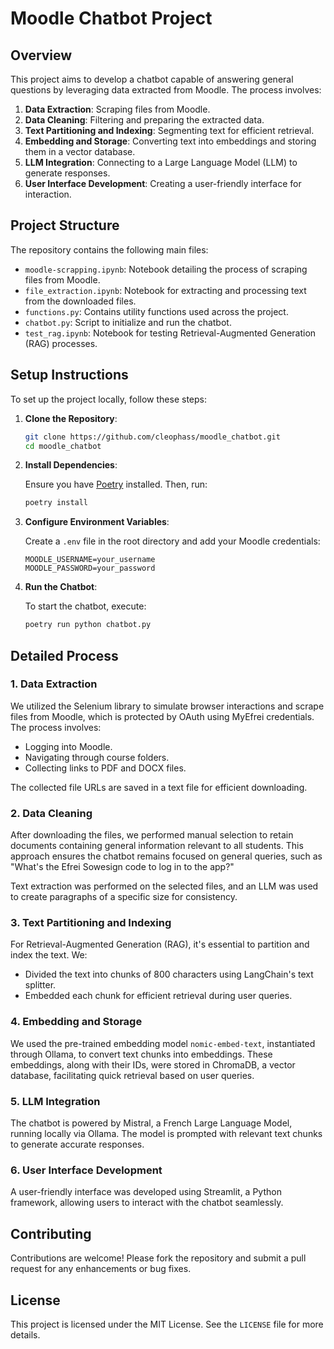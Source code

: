 # Moodle Chatbot Project

## Overview

This project aims to develop a chatbot capable of answering general questions by leveraging data extracted from Moodle. The process involves:

1. **Data Extraction**: Scraping files from Moodle.
2. **Data Cleaning**: Filtering and preparing the extracted data.
3. **Text Partitioning and Indexing**: Segmenting text for efficient retrieval.
4. **Embedding and Storage**: Converting text into embeddings and storing them in a vector database.
5. **LLM Integration**: Connecting to a Large Language Model (LLM) to generate responses.
6. **User Interface Development**: Creating a user-friendly interface for interaction.

## Project Structure

The repository contains the following main files:

- `moodle-scrapping.ipynb`: Notebook detailing the process of scraping files from Moodle.
- `file_extraction.ipynb`: Notebook for extracting and processing text from the downloaded files.
- `functions.py`: Contains utility functions used across the project.
- `chatbot.py`: Script to initialize and run the chatbot.
- `test_rag.ipynb`: Notebook for testing Retrieval-Augmented Generation (RAG) processes.

## Setup Instructions

To set up the project locally, follow these steps:

1. **Clone the Repository**:

   ```bash
   git clone https://github.com/cleophass/moodle_chatbot.git
   cd moodle_chatbot
   ```

2. **Install Dependencies**:

   Ensure you have [Poetry](https://python-poetry.org/) installed. Then, run:

   ```bash
   poetry install
   ```

3. **Configure Environment Variables**:

   Create a `.env` file in the root directory and add your Moodle credentials:

   ```
   MOODLE_USERNAME=your_username
   MOODLE_PASSWORD=your_password
   ```

4. **Run the Chatbot**:

   To start the chatbot, execute:

   ```bash
   poetry run python chatbot.py
   ```

## Detailed Process

### 1. Data Extraction

We utilized the Selenium library to simulate browser interactions and scrape files from Moodle, which is protected by OAuth using MyEfrei credentials. The process involves:

- Logging into Moodle.
- Navigating through course folders.
- Collecting links to PDF and DOCX files.

The collected file URLs are saved in a text file for efficient downloading.

### 2. Data Cleaning

After downloading the files, we performed manual selection to retain documents containing general information relevant to all students. This approach ensures the chatbot remains focused on general queries, such as "What's the Efrei Sowesign code to log in to the app?"

Text extraction was performed on the selected files, and an LLM was used to create paragraphs of a specific size for consistency.

### 3. Text Partitioning and Indexing

For Retrieval-Augmented Generation (RAG), it's essential to partition and index the text. We:

- Divided the text into chunks of 800 characters using LangChain's text splitter.
- Embedded each chunk for efficient retrieval during user queries.

### 4. Embedding and Storage

We used the pre-trained embedding model `nomic-embed-text`, instantiated through Ollama, to convert text chunks into embeddings. These embeddings, along with their IDs, were stored in ChromaDB, a vector database, facilitating quick retrieval based on user queries.

### 5. LLM Integration

The chatbot is powered by Mistral, a French Large Language Model, running locally via Ollama. The model is prompted with relevant text chunks to generate accurate responses.

### 6. User Interface Development

A user-friendly interface was developed using Streamlit, a Python framework, allowing users to interact with the chatbot seamlessly.

## Contributing

Contributions are welcome! Please fork the repository and submit a pull request for any enhancements or bug fixes.

## License

This project is licensed under the MIT License. See the `LICENSE` file for more details.


